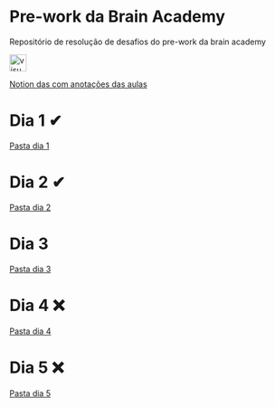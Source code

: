 # Pre-work da Brain Academy
Repositório de resolução de desafios do pre-work da brain academy

<a href="https://dticed.notion.site/dticed/9384401fdba941d9a579b58d0120ab45?v=e0a7e2946d29497aa87e49ec849ae78f">
  <img src="https://img.icons8.com/nolan/452/notion.png" alt="visual studio code" width="30px">
</a>

[Notion das com anotações das aulas](https://dticed.notion.site/dticed/9384401fdba941d9a579b58d0120ab45?v=e0a7e2946d29497aa87e49ec849ae78f) 

# Dia 1 ✔
[Pasta dia 1](https://github.com/dticed/bacademy-pre-work/tree/main/dia1)
# Dia 2 ✔
[Pasta dia 2](https://github.com/dticed/bacademy-pre-work/)
# Dia 3 
[Pasta dia 3](https://github.com/dticed/bacademy-pre-work/)
# Dia 4 ❌
[Pasta dia 4](https://github.com/dticed/bacademy-pre-work/)
# Dia 5 ❌
[Pasta dia 5](https://github.com/dticed/bacademy-pre-work/)
